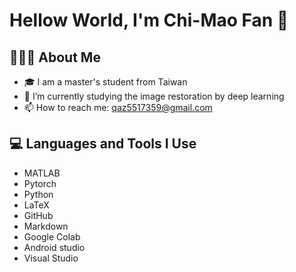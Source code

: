 # Hellow World, I'm Chi-Mao Fan 👋

## 👨🏻‍💻  About Me 
- 🎓 I am a master's student from Taiwan
- 🌱 I’m currently studying the image restoration by deep learning
- 📫 How to reach me: qaz5517359@gmail.com


## 💻  Languages and Tools I Use
- MATLAB
- Pytorch
- Python
- LaTeX
- GitHub
- Markdown
- Google Colab
- Android studio
- Visual Studio
